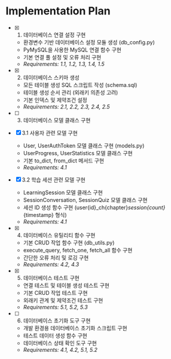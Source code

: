 # Implementation Plan

- [x] 1. 데이터베이스 연결 설정 구현








  - 환경변수 기반 데이터베이스 설정 모듈 생성 (db_config.py)
  - PyMySQL을 사용한 MySQL 연결 함수 구현
  - 기본 연결 풀 설정 및 오류 처리 구현
  - _Requirements: 1.1, 1.2, 1.3, 1.4, 1.5_

- [x] 2. 데이터베이스 스키마 생성





  - 모든 테이블 생성 SQL 스크립트 작성 (schema.sql)
  - 테이블 생성 순서 관리 (외래키 의존성 고려)
  - 기본 인덱스 및 제약조건 설정
  - _Requirements: 2.1, 2.2, 2.3, 2.4, 2.5_

- [ ] 3. 데이터베이스 모델 클래스 구현
- [x] 3.1 사용자 관련 모델 구현






  - User, UserAuthToken 모델 클래스 구현 (models.py)
  - UserProgress, UserStatistics 모델 클래스 구현
  - 기본 to_dict, from_dict 메서드 구현
  - _Requirements: 4.1_

- [x] 3.2 학습 세션 관련 모델 구현





  - LearningSession 모델 클래스 구현
  - SessionConversation, SessionQuiz 모델 클래스 구현
  - 세션 ID 생성 함수 구현 (user{id}_ch{chapter}_session{count}_{timestamp} 형식)
  - _Requirements: 4.1_

- [x] 4. 데이터베이스 유틸리티 함수 구현





  - 기본 CRUD 작업 함수 구현 (db_utils.py)
  - execute_query, fetch_one, fetch_all 함수 구현
  - 간단한 오류 처리 및 로깅 구현
  - _Requirements: 4.2, 4.3_

- [x] 5. 데이터베이스 테스트 구현









  - 연결 테스트 및 테이블 생성 테스트 구현
  - 기본 CRUD 작업 테스트 구현
  - 외래키 관계 및 제약조건 테스트 구현
  - _Requirements: 5.1, 5.2, 5.3_

- [ ] 6. 데이터베이스 초기화 도구 구현
  - 개발 환경용 데이터베이스 초기화 스크립트 구현
  - 테스트 데이터 생성 함수 구현
  - 데이터베이스 상태 확인 도구 구현
  - _Requirements: 4.1, 4.2, 5.1, 5.2_